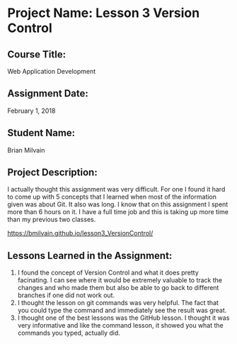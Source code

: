 # Project Name:  Lesson 3 Version Control


## Course Title:
Web Application Development

## Assignment Date:  
February 1, 2018

## Student Name:  
Brian Milvain

## Project Description:
I actually thought this assignment was very difficult. For one I found it hard to come up with 5 concepts that I learned when most of the information given was about Git. It also was long. I know that on this assignment I spent more than 6 hours on it. I have a full time job and this is taking up more time than my previous two classes.

https://bmilvain.github.io/lesson3_VersionControl/

## Lessons Learned in the Assignment:
1. I found the concept of Version Control and what it does pretty facinating. I can see where it would be extremely valuable to track the changes and who made them but also be able to go back to different branches if one did not work out.
2. I thought the lesson on git commands was very helpful. The fact that you could type the command and immediately see the result was great.
3. I thought one of the best lessons was the GitHub lesson. I thought it was very informative and like the command lesson, it showed you what the commands you typed, actually did.

